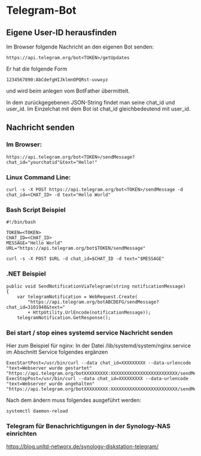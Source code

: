 # Telegram-Bot

## Eigene User-ID herausfinden

Im Browser folgende Nachricht an den eigenen Bot senden:

    https://api.telegram.org/bot<TOKEN>/getUpdates

Er hat die folgende Form

    1234567890:AbCdefgHIJklmnOPQRst-uvwxyz

und wird beim anlegen vom BotFather übermittelt.

In dem zurückgegebenen JSON-String findet man seine chat_id und user_id.
Im Einzelchat mit dem Bot ist chat_id gleichbedeutend mit user_id.

## Nachricht senden

### Im Browser:

    https://api.telegram.org/bot<TOKEN>/sendMessage?chat_id="yourchatid"&text="Hello!"

### Linux Command Line:

    curl -s -X POST https://api.telegram.org/bot<TOKEN>/sendMessage -d chat_id=<CHAT_ID> -d text="Hello World"

### Bash Script Beispiel

    #!/bin/bash

    TOKEN=<TOKEN>
    CHAT_ID=<CHAT_ID>
    MESSAGE="Hello World"
    URL="https://api.telegram.org/bot$TOKEN/sendMessage"

    curl -s -X POST $URL -d chat_id=$CHAT_ID -d text="$MESSAGE"
    
### .NET Beispiel    
    
    public void SendNotificationViaTelegram(string notificationMessage)
    {
        var telegramNotification = WebRequest.Create(
            "https://api.telegram.org/botABCDEFG/sendMessage?chat_id=3101948&text="
	        + HttpUtility.UrlEncode(notificationMessage));
        telegramNotification.GetResponse();
  
### Bei start / stop eines systemd service Nachricht senden

Hier zum Beispiel für nginx:
In der Datei /lib/systemd/system/nginx.service im Abschnitt Service folgendes ergänzen

	ExecStartPost=/usr/bin/curl --data chat_id=XXXXXXXXX --data-urlencode "text=Webserver wurde gestartet"  "https://api.telegram.org/botXXXXXXXXX:XXXXXXXXXXXXXXXXXXXXXXXXX/sendMessage"
	ExecStopPost=/usr/bin/curl --data chat_id=XXXXXXXXX --data-urlencode "text=Webserver wurde angehalten"  "https://api.telegram.org/botXXXXXXXXX:XXXXXXXXXXXXXXXXXXXXXXXXX/sendMessage"

Nach dem ändern muss folgendes ausgeführt werden:

 	systemctl daemon-reload	


### Telegram für Benachrichtigungen in der Synology-NAS einrichten 
https://blog.unltd-networx.de/synology-diskstation-telegram/
